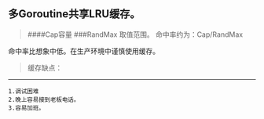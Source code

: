 多Goroutine共享LRU缓存。
---
>####Cap容量
>###RandMax 取值范围。
>命中率约为：Cap/RandMax

命中率比想象中低。在生产环境中谨慎使用缓存。
>缓存缺点：
---
    1.调试困难
    2.晚上容易接到老板电话。
    3.容易加班。